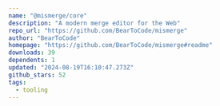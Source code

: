 ```yaml
---
name: "@mismerge/core"
description: "A modern merge editor for the Web"
repo_url: "https://github.com/BearToCode/mismerge"
author: "BearToCode"
homepage: "https://github.com/BearToCode/mismerge#readme"
downloads: 39
dependents: 1
updated: "2024-08-19T16:10:47.273Z"
github_stars: 52
tags: 
  - tooling
---
```

